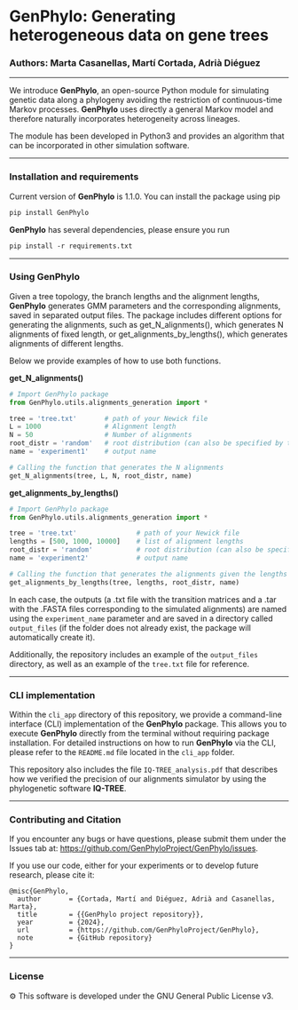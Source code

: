 # GenPhylo: Generating heterogeneous data on gene trees

### Authors: Marta Casanellas, Martí Cortada, Adrià Diéguez

---

We introduce **GenPhylo**, an open-source Python module for simulating genetic data along a phylogeny avoiding the restriction of continuous-time Markov processes. **GenPhylo** uses directly a general Markov model and therefore naturally incorporates heterogeneity across lineages. 

The module has been developed in Python3 and provides an algorithm that can be incorporated in other simulation software. 

---

### **Installation and requirements**

Current version of **GenPhylo** is 1.1.0. You can install the package using pip

```diff
pip install GenPhylo
```
**GenPhylo** has several dependencies, please ensure you run

```diff
pip install -r requirements.txt
```
---

### **Using GenPhylo**

Given a tree topology, the branch lengths and the alignment lengths, **GenPhylo** generates GMM parameters and the corresponding alignments, saved in separated output files. The package includes different options for generating the alignments, such as get_N_alignments(), which generates N alignments of fixed length, or get_alignments_by_lengths(), which generates alignments of different lengths. 

Below we provide examples of how to use both functions.

**get_N_alignments()**

```python
# Import GenPhylo package
from GenPhylo.utils.alignments_generation import *

tree = 'tree.txt'       # path of your Newick file
L = 1000                # Alignment length
N = 50                  # Number of alignments
root_distr = 'random'   # root distribution (can also be specified by the user, e.g. root_distr = [0.22, 0.24, 0.28, 0.26])
name = 'experiment1'    # output name

# Calling the function that generates the N alignments
get_N_alignments(tree, L, N, root_distr, name)
```
**get_alignments_by_lengths()**

```python
# Import GenPhylo package
from GenPhylo.utils.alignments_generation import *

tree = 'tree.txt'               # path of your Newick file
lengths = [500, 1000, 10000]    # list of alignment lengths
root_distr = 'random'           # root distribution (can also be specified by the user, e.g. root_distr = [0.22, 0.24, 0.28, 0.26])
name = 'experiment2'            # output name

# Calling the function that generates the alignments given the lengths
get_alignments_by_lengths(tree, lengths, root_distr, name)
```
In each case, the outputs (a .txt file with the transition matrices and a .tar with the .FASTA files corresponding to the simulated alignments) are named using the `experiment_name`  parameter and are saved in a directory called `output_files` (if the folder does not already exist, the package will automatically create it).

Additionally, the repository includes an example of the `output_files` directory, as well as an example of the `tree.txt` file for reference.

---

### **CLI implementation**
Within the `cli_app` directory of this repository, we provide a command-line interface (CLI) implementation of the **GenPhylo** package. This allows you to execute **GenPhylo** directly from the terminal without requiring package installation. For detailed instructions on how to run **GenPhylo** via the CLI, please refer to the `README.md` file located in the `cli_app` folder.

This repository also includes the file `IQ-TREE_analysis.pdf` that describes how we verified the precision of our alignments simulator by using the phylogenetic software **IQ-TREE**.

---
### **Contributing and Citation**
If you encounter any bugs or have questions, please submit them under the Issues tab at: https://github.com/GenPhyloProject/GenPhylo/issues.

If you use our code, either for your experiments or to develop future research, please cite it:
```
@misc{GenPhylo,
  author       = {Cortada, Martí and Diéguez, Adrià and Casanellas, Marta},
  title        = {{GenPhylo project repository}},
  year         = {2024},
  url          = {https://github.com/GenPhyloProject/GenPhylo},
  note         = {GitHub repository}
}
```
---
### **License**
⚙️ This software is developed under the GNU General Public License v3.
